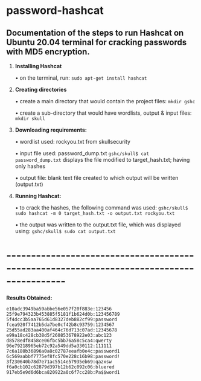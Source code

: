 # password-hashcat
Documentation of the steps to run Hashcat on Ubuntu 20.04 terminal for cracking passwords with MD5 encryption.
----------------------------------------------------------------------------------------

1. **Installing Hashcat**
    
    • on the terminal, run: ` sudo apt-get install hashcat ` 
    
2. **Creating directories**
    
    • create a main directory that would contain the project files: ` mkdir gshc `
    
    • create a sub-directory that would have wordlists, output & input files: ` mkdir skull ` 
    
3. **Downloading requirements:**
    
    • wordlist used: rockyou.txt from skullsecurity
    
    • input file used: password_dump.txt
                       ` gshc/skull$ cat password_dump.txt `  displays the file
                       modified to target_hash.txt; having only hashes
                       
    • output file: blank text file created to which output will be written (output.txt)
    
4. **Running Hashcat:**
    
    • to crack the hashes, the following command was used:
        ` gshc/skull$ sudo hashcat -m 0 target_hash.txt -o output.txt rockyou.txt ` 
        
    • the output was written to the output.txt file, which was displayed using:
        ` gshc/skull$ sudo cat output.txt `

# ----------------------------------------------------------------------------------------


**Results Obtained:**

    e10adc3949ba59abbe56e057f20f883e:123456
    25f9e794323b453885f5181f1b624d0b:123456789
    5f4dcc3b5aa765d61d8327deb882cf99:password
    fcea920f7412b5da7be0cf42b8c93759:1234567
    25d55ad283aa400af464c76d713c07ad:12345678
    e99a18c428cb38d5f260853678922e03:abc123
    d8578edf8458ce06fbc5bb76a58c5ca4:qwerty
    96e79218965eb72c92a549dd5a330112:111111
    7c6a180b36896a0a8c02787eeafb0e4c:password1
    6c569aabbf7775ef8fc570e228c16b98:password!
    3f230640b78d7e71ac5514e57935eb69:qazxsw
    f6a0cb102c62879d397b12b62c092c06:bluered
    917eb5e9d6d6bca820922a0c6f7cc28b:Pa$$word1
